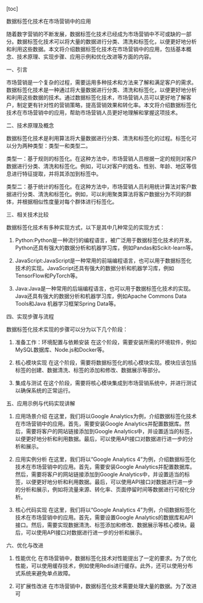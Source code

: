 
[toc]                    
                
                
数据标签化技术在市场营销中的应用

随着数字营销的不断发展，数据标签化技术已经成为市场营销中不可或缺的一部分。数据标签化技术可以将大量的数据进行分类、清洗和标签化，以便更好地分析和利用这些数据。本文将介绍数据标签化技术在市场营销中的应用，包括基本概念、技术原理、实现步骤、应用示例和优化改进等方面的内容。

一、引言

市场营销是一个复杂的过程，需要运用多种技术和方法来了解和满足客户的需求。数据标签化技术是一种通过将大量数据进行分类、清洗和标签化，以便更好地分析和利用这些数据的技术。通过数据标签化技术，市场营销人员可以更好地了解客户，制定更有针对性的营销策略，提高营销效果和转化率。本文将介绍数据标签化技术在市场营销中的应用，帮助市场营销人员更好地理解和掌握这项技术。

二、技术原理及概念

数据标签化技术是利用算法将大量数据进行分类、清洗和标签化的过程。标签化可以分为两种类型：类型一和类型二。

类型一：基于规则的标签化。在这种方法中，市场营销人员根据一定的规则对客户数据进行分类、清洗和标签化。例如，可以对客户的姓名、性别、年龄、地区等信息进行特征提取，并将其添加到标签中。

类型二：基于统计的标签化。在这种方法中，市场营销人员利用统计算法对客户数据进行分类、清洗和标签化。例如，可以利用聚类算法将客户数据分为不同的群体，并根据相似性度量对每个群体进行标签化。

三、相关技术比较

数据标签化技术有多种实现方式，以下是其中几种常见的实现方式：

1. Python:Python是一种流行的编程语言，被广泛用于数据标签化技术的开发。Python还具有强大的数据分析和机器学习库，例如Pandas和Scikit-learn等。

2. JavaScript:JavaScript是一种常用的前端编程语言，也可以用于数据标签化技术的实现。JavaScript还具有强大的数据分析和机器学习库，例如TensorFlow和PyTorch等。

3. Java:Java是一种常用的后端编程语言，也可以用于数据标签化技术的实现。Java还具有强大的数据分析和机器学习库，例如Apache Commons Data Tools和Java 机器学习框架Spring Data等。

四、实现步骤与流程

数据标签化技术实现的步骤可以分为以下几个阶段：

1. 准备工作：环境配置与依赖安装
   在这个阶段，需要安装所需的环境软件，例如MySQL数据库、Node.js和Docker等。

2. 核心模块实现
   在这个阶段，需要将数据标签化的核心模块实现。模块应该包括标签的创建、数据清洗、标签的添加和修改、数据展示等部分。

3. 集成与测试
   在这个阶段，需要将核心模块集成到市场营销系统中，并进行测试以确保系统的正常运行。

五、应用示例与代码实现讲解

1. 应用场景介绍
   在这里，我们将以Google Analytics为例，介绍数据标签化技术在市场营销中的应用。首先，需要安装Google Analytics并配置数据库。然后，需要将客户的网站链接添加到Google Analytics中，并设置适当的标签，以便更好地分析和利用数据。最后，可以使用API接口对数据进行进一步的分析和展示。

2. 应用实例分析
   在这里，我们将以“Google Analytics 4”为例，介绍数据标签化技术在市场营销中的应用。首先，需要安装Google Analytics并配置数据库。然后，需要将客户的网站链接添加到Google Analytics中，并设置适当的标签，以便更好地分析和利用数据。最后，可以使用API接口对数据进行进一步的分析和展示，例如将流量来源、转化率、页面停留时间等数据进行可视化分析。

3. 核心代码实现
   在这里，我们将以“Google Analytics 4”为例，介绍数据标签化技术在市场营销中的应用。首先，需要设置Google Analytics的数据库和API接口。然后，需要实现数据清洗、标签添加和修改、数据展示等核心模块。最后，可以使用API接口对数据进行进一步的分析和展示。

六、优化与改进

1. 性能优化
   在市场营销中，数据标签化技术对性能提出了一定的要求。为了优化性能，可以使用缓存技术，例如使用Redis进行缓存。此外，还可以使用分布式系统来避免单点故障。

2. 可扩展性改进
   在市场营销中，数据标签化技术需要处理大量的数据。为了改进可

